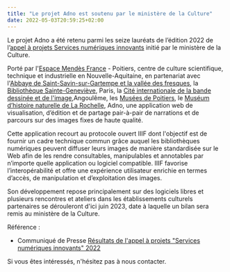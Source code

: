 ```yaml
---
title: "Le projet Adno est soutenu par le ministère de la Culture"
date: 2022-05-03T20:59:25+02:00
---
```


Le projet Adno a été retenu parmi les seize lauréats de l’édition 2022 de l’[appel à projets Services numériques innovants](https://www.culture.gouv.fr/Thematiques/Innovation-numerique/Aides-a-l-innovation-et-a-la-transformation-numerique/Services-numeriques-innovants/Les-laureats-SNI) initié par le ministère de la Culture.
 
Porté par l'[Espace Mendès France](https://emf.fr) - Poitiers, centre de culture scientifique, technique et industrielle en Nouvelle-Aquitaine, en partenariat avec l'[Abbaye de Saint-Savin-sur-Gartempe et la vallée des fresques](https://www.abbaye-saint-savin.fr/), la [Bibliothèque Sainte-Geneviève](https://www.bsg.univ-paris3.fr/iguana/www.main.cls), Paris, la [Cité internationale de la bande dessinée et de l'image](http://www.citebd.org/),Angoulême, les [Musées de Poitiers](https://www.poitiers.fr/c__231_977__accueil_musee_sainte_croix.html), le [Muséum d’histoire naturelle de La Rochelle](https://museum.larochelle.fr/), Adno, une application web de visualisation, d’édition et de partage pair-à-pair de narrations et de parcours sur des images fixes de haute qualité. 

Cette application recourt au protocole ouvert IIIF dont l'objectif est de fournir un cadre technique commun grâce auquel les bibliothèques numériques peuvent diffuser leurs images de manière standardisée sur le Web afin de les rendre consultables, manipulables et annotables par n’importe quelle application ou logiciel compatible. IIIF favorise l’interopérabilité et offre une expérience utilisateur enrichie en termes d’accès, de manipulation et d’exploitation des images. 

Son développement repose principalement sur des logiciels libres et plusieurs rencontres et ateliers dans les établissements culturels partenaires se dérouleront d'ici juin 2023, date à laquelle un bilan sera remis au ministère de la Culture. 

Référence :

- Communiqué de Presse [Résultats de l'appel à projets "Services numériques innovants" 2022](https://www.culture.gouv.fr/Presse/Communiques-de-presse/Resultats-de-l-appel-a-projets-Services-numeriques-innovants-2022)

Si vous êtes intéressés, n'hésitez pas à nous contacter. 
